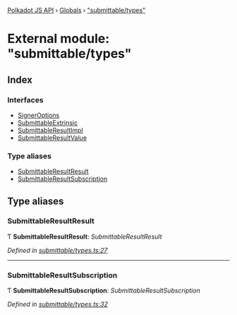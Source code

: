 [Polkadot JS API](../README.md) › [Globals](../globals.md) › ["submittable/types"](_submittable_types_.md)

# External module: "submittable/types"

## Index

### Interfaces

* [SignerOptions](../interfaces/_submittable_types_.signeroptions.md)
* [SubmittableExtrinsic](../interfaces/_submittable_types_.submittableextrinsic.md)
* [SubmittableResultImpl](../interfaces/_submittable_types_.submittableresultimpl.md)
* [SubmittableResultValue](../interfaces/_submittable_types_.submittableresultvalue.md)

### Type aliases

* [SubmittableResultResult](_submittable_types_.md#submittableresultresult)
* [SubmittableResultSubscription](_submittable_types_.md#submittableresultsubscription)

## Type aliases

###  SubmittableResultResult

Ƭ **SubmittableResultResult**: *SubmittableResultResult<ApiType>*

*Defined in [submittable/types.ts:27](https://github.com/polkadot-js/api/blob/f1fe498801/packages/api/src/submittable/types.ts#L27)*

___

###  SubmittableResultSubscription

Ƭ **SubmittableResultSubscription**: *SubmittableResultSubscription<ApiType>*

*Defined in [submittable/types.ts:32](https://github.com/polkadot-js/api/blob/f1fe498801/packages/api/src/submittable/types.ts#L32)*
